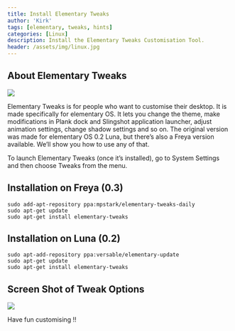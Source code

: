 ```yaml
---
title: Install Elementary Tweaks
author: 'Kirk'
tags: [elementary, tweaks, hints]
categories: [Linux]
description: Install the Elementary Tweaks Customisation Tool.
header: /assets/img/linux.jpg
---
```


## About Elementary Tweaks

![](/images/ElementaryTweaks.png)

Elementary Tweaks is for people who want to customise their desktop. It is made specifically for elementary OS. It lets you change the theme, make modifications in Plank dock and Slingshot application launcher, adjust animation settings, change shadow settings and so on. The original version was made for elementary OS 0.2 Luna, but there’s also a Freya version available. We’ll show you how to use any of that.

To launch Elementary Tweaks (once it’s installed), go to System Settings and then choose Tweaks from the menu.

## Installation on Freya (0.3)
```
sudo add-apt-repository ppa:mpstark/elementary-tweaks-daily
sudo apt-get update
sudo apt-get install elementary-tweaks
```
## Installation on Luna (0.2)
```
sudo apt-add-repository ppa:versable/elementary-update
sudo apt-get update
sudo apt-get install elementary-tweaks
```
## Screen Shot of Tweak Options
![](/images/tweaks.png)

Have fun customising !!
